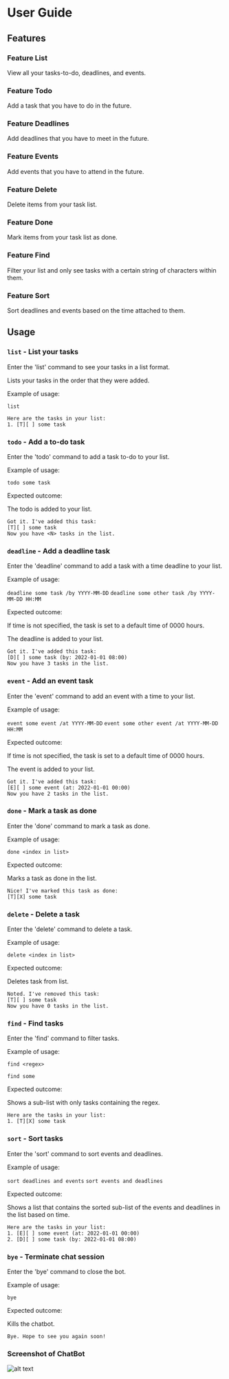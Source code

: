 # User Guide

## Features

### Feature List

View all your tasks-to-do, deadlines, and events.

### Feature Todo

Add a task that you have to do in the future.

### Feature Deadlines

Add deadlines that you have to meet in the future.

### Feature Events

Add events that you have to attend in the future.

### Feature Delete

Delete items from your task list.

### Feature Done

Mark items from your task list as done.

### Feature Find

Filter your list and only see tasks with a certain string of
characters within them.

### Feature Sort

Sort deadlines and events based on the time attached to them.

## Usage

### `list` - List your tasks

Enter the 'list' command to see your tasks
in a list format.

Lists your tasks in the order that they were added.

Example of usage:

`list`

```
Here are the tasks in your list:
1. [T][ ] some task
```

### `todo` - Add a to-do task

Enter the 'todo' command to add a task to-do to your list.

Example of usage:

`todo some task`

Expected outcome:

The todo is added to your list.

```
Got it. I've added this task:
[T][ ] some task
Now you have <N> tasks in the list.
```

### `deadline` - Add a deadline task

Enter the 'deadline' command to add a task with a time deadline to your list.

Example of usage:

`deadline some task /by YYYY-MM-DD`
`deadline some other task /by YYYY-MM-DD HH:MM`

Expected outcome:

If time is not specified, the task is set to a default time of
0000 hours.

The deadline is added to your list.

```
Got it. I've added this task:
[D][ ] some task (by: 2022-01-01 08:00)
Now you have 3 tasks in the list.
```

### `event` - Add an event task

Enter the 'event' command to add an event with a time to your list.

Example of usage:

`event some event /at YYYY-MM-DD`
`event some other event /at YYYY-MM-DD HH:MM`

Expected outcome:

If time is not specified, the task is set to a default time of
0000 hours.

The event is added to your list.

```
Got it. I've added this task:
[E][ ] some event (at: 2022-01-01 00:00)
Now you have 2 tasks in the list.
```

### `done` - Mark a task as done

Enter the 'done' command to mark a task as done.

Example of usage:

`done <index in list>`

Expected outcome:

Marks a task as done in the list.

```
Nice! I've marked this task as done:
[T][X] some task
```

### `delete` - Delete a task

Enter the 'delete' command to delete a task.

Example of usage:

`delete <index in list>`

Expected outcome:

Deletes task from list.

```
Noted. I've removed this task:
[T][ ] some task
Now you have 0 tasks in the list.
```

### `find` - Find tasks

Enter the 'find' command to filter tasks.

Example of usage:

`find <regex>`

`find some`

Expected outcome:

Shows a sub-list with only tasks containing the regex.

```
Here are the tasks in your list:
1. [T][X] some task
```

### `sort` - Sort tasks

Enter the 'sort' command to sort events and deadlines.

Example of usage:

`sort deadlines and events`
`sort events and deadlines`

Expected outcome:

Shows a list that contains the sorted sub-list of
the events and deadlines in the list based on time.

```
Here are the tasks in your list:
1. [E][ ] some event (at: 2022-01-01 00:00)
2. [D][ ] some task (by: 2022-01-01 08:00)
```

### `bye` - Terminate chat session

Enter the 'bye' command to close the bot.

Example of usage:

`bye`

Expected outcome:

Kills the chatbot.

```
Bye. Hope to see you again soon!
```

### Screenshot of ChatBot

![alt text](https://github.com/ramapriyan912001/ip/blob/master/docs/Ui.png?raw=true)
